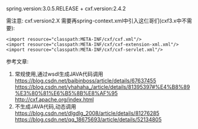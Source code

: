 spring.version:3.0.5.RELEASE + cxf.version:2.4.2  

需注意: 
cxf.version2.X 需要再spring-context.xml中引入这仨哥们(cxf3.x中不需要):

```
<import resource="classpath:META-INF/cxf/cxf.xml"/>
<import resource="classpath:META-INF/cxf/cxf-extension-xml.xml"/>
<import resource="classpath:META-INF/cxf/cxf-servlet.xml"/>
```
参考文章:
1. 常规使用,通过wsdl生成JAVA代码调用
https://blog.csdn.net/baibinboss/article/details/67637455
https://blog.csdn.net/yhahaha_/article/details/81395397#%E4%B8%89%E3%80%81%E6%B5%8B%E8%AF%95
http://cxf.apache.org/index.html
2. 不生成JAVA代码,动态调用
https://blog.csdn.net/dlgdlg_2008/article/details/81276285
https://blog.csdn.net/qq_18675693/article/details/52134805
